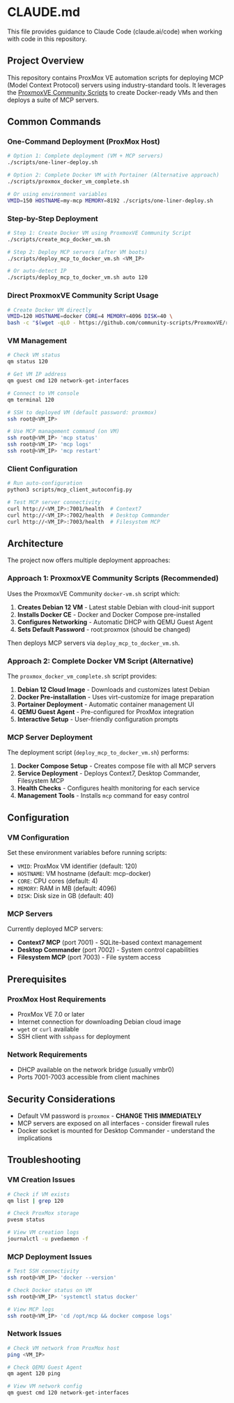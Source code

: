 # CLAUDE.md

This file provides guidance to Claude Code (claude.ai/code) when working with code in this repository.

## Project Overview

This repository contains ProxMox VE automation scripts for deploying MCP (Model Context Protocol) servers using industry-standard tools. It leverages the [ProxmoxVE Community Scripts](https://github.com/community-scripts/ProxmoxVE) to create Docker-ready VMs and then deploys a suite of MCP servers.

## Common Commands

### One-Command Deployment (ProxMox Host)

```bash
# Option 1: Complete deployment (VM + MCP servers)
./scripts/one-liner-deploy.sh

# Option 2: Complete Docker VM with Portainer (Alternative approach)
./scripts/proxmox_docker_vm_complete.sh

# Or using environment variables
VMID=150 HOSTNAME=my-mcp MEMORY=8192 ./scripts/one-liner-deploy.sh
```

### Step-by-Step Deployment

```bash
# Step 1: Create Docker VM using ProxmoxVE Community Script
./scripts/create_mcp_docker_vm.sh

# Step 2: Deploy MCP servers (after VM boots)
./scripts/deploy_mcp_to_docker_vm.sh <VM_IP>

# Or auto-detect IP
./scripts/deploy_mcp_to_docker_vm.sh auto 120
```

### Direct ProxmoxVE Community Script Usage

```bash
# Create Docker VM directly
VMID=120 HOSTNAME=docker CORE=4 MEMORY=4096 DISK=40 \
bash -c "$(wget -qLO - https://github.com/community-scripts/ProxmoxVE/raw/main/vm/docker-vm.sh)"
```

### VM Management

```bash
# Check VM status
qm status 120

# Get VM IP address
qm guest cmd 120 network-get-interfaces

# Connect to VM console
qm terminal 120

# SSH to deployed VM (default password: proxmox)
ssh root@<VM_IP>

# Use MCP management command (on VM)
ssh root@<VM_IP> 'mcp status'
ssh root@<VM_IP> 'mcp logs'
ssh root@<VM_IP> 'mcp restart'
```

### Client Configuration

```bash
# Run auto-configuration
python3 scripts/mcp_client_autoconfig.py

# Test MCP server connectivity
curl http://<VM_IP>:7001/health  # Context7
curl http://<VM_IP>:7002/health  # Desktop Commander
curl http://<VM_IP>:7003/health  # Filesystem MCP
```

## Architecture

The project now offers multiple deployment approaches:

### Approach 1: ProxmoxVE Community Scripts (Recommended)

Uses the ProxmoxVE Community `docker-vm.sh` script which:

1. **Creates Debian 12 VM** - Latest stable Debian with cloud-init support
2. **Installs Docker CE** - Docker and Docker Compose pre-installed
3. **Configures Networking** - Automatic DHCP with QEMU Guest Agent
4. **Sets Default Password** - root:proxmox (should be changed)

Then deploys MCP servers via `deploy_mcp_to_docker_vm.sh`.

### Approach 2: Complete Docker VM Script (Alternative)

The `proxmox_docker_vm_complete.sh` script provides:

1. **Debian 12 Cloud Image** - Downloads and customizes latest Debian
2. **Docker Pre-installation** - Uses virt-customize for image preparation
3. **Portainer Deployment** - Automatic container management UI
4. **QEMU Guest Agent** - Pre-configured for ProxMox integration
5. **Interactive Setup** - User-friendly configuration prompts

### MCP Server Deployment

The deployment script (`deploy_mcp_to_docker_vm.sh`) performs:

1. **Docker Compose Setup** - Creates compose file with all MCP servers
2. **Service Deployment** - Deploys Context7, Desktop Commander, Filesystem MCP
3. **Health Checks** - Configures health monitoring for each service
4. **Management Tools** - Installs `mcp` command for easy control

## Configuration

### VM Configuration

Set these environment variables before running scripts:

- `VMID`: ProxMox VM identifier (default: 120)
- `HOSTNAME`: VM hostname (default: mcp-docker)
- `CORE`: CPU cores (default: 4)
- `MEMORY`: RAM in MB (default: 4096)
- `DISK`: Disk size in GB (default: 40)

### MCP Servers

Currently deployed MCP servers:

- **Context7 MCP** (port 7001) - SQLite-based context management
- **Desktop Commander** (port 7002) - System control capabilities
- **Filesystem MCP** (port 7003) - File system access

## Prerequisites

### ProxMox Host Requirements

- ProxMox VE 7.0 or later
- Internet connection for downloading Debian cloud image
- `wget` or `curl` available
- SSH client with `sshpass` for deployment

### Network Requirements

- DHCP available on the network bridge (usually vmbr0)
- Ports 7001-7003 accessible from client machines

## Security Considerations

- Default VM password is `proxmox` - **CHANGE THIS IMMEDIATELY**
- MCP servers are exposed on all interfaces - consider firewall rules
- Docker socket is mounted for Desktop Commander - understand the implications

## Troubleshooting

### VM Creation Issues

```bash
# Check if VM exists
qm list | grep 120

# Check ProxMox storage
pvesm status

# View VM creation logs
journalctl -u pvedaemon -f
```

### MCP Deployment Issues

```bash
# Test SSH connectivity
ssh root@<VM_IP> 'docker --version'

# Check Docker status on VM
ssh root@<VM_IP> 'systemctl status docker'

# View MCP logs
ssh root@<VM_IP> 'cd /opt/mcp && docker compose logs'
```

### Network Issues

```bash
# Check VM network from ProxMox host
ping <VM_IP>

# Check QEMU Guest Agent
qm agent 120 ping

# View VM network config
qm guest cmd 120 network-get-interfaces
```
